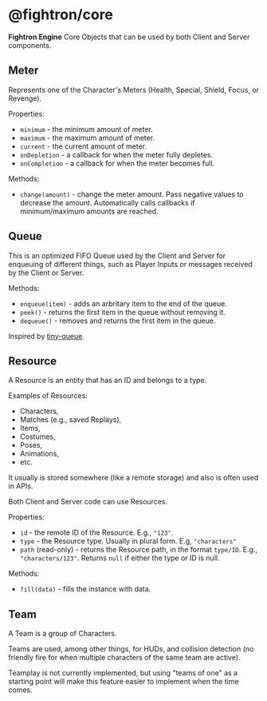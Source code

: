 # @fightron/core

__Fightron Engine__ Core Objects that can be used by both Client and Server components.

## Meter

Represents one of the Character's Meters (Health, Special, Shield, Focus, or Revenge).

Properties:

* `minimum` - the minimum amount of meter.
* `maximum` - the maximum amount of meter.
* `current` - the current amount of meter.
* `onDepletion` - a callback for when the meter fully depletes.
* `onCompletion` - a callback for when the meter becomes full.

Methods:

* `change(amount)` - change the meter amount. Pass negative values to decrease the amount. Automatically calls callbacks if minimum/maximum amounts are reached.

## Queue

This is an optimized FIFO Queue used by the Client and Server for enqueuing of different things, such as Player Inputs or messages received by the Client or Server.

Methods:

* `enqueue(item)` - adds an arbritary item to the end of the queue.
* `peek()` - returns the first item in the queue without removing it.
* `dequeue()` - removes and returns the first item in the queue.

Inspired by [tiny-queue](https://github.com/nolanlawson/tiny-queue).

## Resource

A Resource is an entity that has an ID and belongs to a type.

Examples of Resources:

* Characters,
* Matches (e.g., saved Replays),
* Items,
* Costumes,
* Poses,
* Animations,
* etc.

It usually is stored somewhere (like a remote storage) and also is often used in APIs.

Both Client and Server code can use Resources.

Properties:

* `id` - the remote ID of the Resource. E.g., `"123"`.
* `type` - the Resource type. Usually in plural form. E.g, `"characters"`
* `path` (read-only) - returns the Resource path, in the format `type/ID`. E.g., `"characters/123"`. Returns `null` if either the type or ID is null.

Methods:

* `fill(data)` - fills the instance with data.

## Team

A Team is a group of Characters.

Teams are used, among other things, for HUDs, and collision detection (no friendly fire for when multiple characters of the same team are active).

Teamplay is not currently implemented, but using "teams of one" as a starting point will make this feature easier to implement when the time comes.
